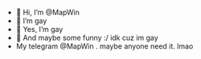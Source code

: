 - 👋 Hi, I’m @MapWin
- 👀 I’m gay
- 🌱 Yes, I’m gay
- 💞️ And maybe some funny :/ idk cuz im gay
- My telegram @MapWin . maybe anyone need it. lmao

<!---
MapWin/MapWin is a ✨ special ✨ repository because its `README.md` (this file) appears on your GitHub profile.
You can click the Preview link to take a look at your changes.
--->
